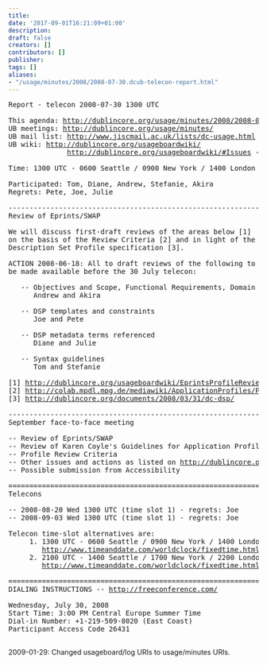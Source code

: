 ```yaml
---
title: 
date: '2017-09-01T16:21:09+01:00'
description: 
draft: false
creators: []
contributors: []
publisher: 
tags: []
aliases:
- "/usage/minutes/2008/2008-07-30.dcub-telecon-report.html"
---
```


<pre>
Report - telecon 2008-07-30 1300 UTC

This agenda: <a href="http://dublincore.org/usage/minutes/2008/2008-07-30.dcub-telecon-agenda.html">http://dublincore.org/usage/minutes/2008/2008-07-30.dcub-telecon-agenda.html</a>
UB meetings: <a href="http://dublincore.org/usage/minutes/">http://dublincore.org/usage/minutes/</a>
UB mail list: <a href="http://www.jiscmail.ac.uk/lists/dc-usage.html">http://www.jiscmail.ac.uk/lists/dc-usage.html</a>
UB wiki: <a href="http://dublincore.org/usageboardwiki/">http://dublincore.org/usageboardwiki/</a>
              <a href="http://dublincore.org/usageboardwiki/#Issues">http://dublincore.org/usageboardwiki/#Issues</a> - where long-term issues are tracked

Time: 1300 UTC - 0600 Seattle / 0900 New York / 1400 London / 1500 Berlin / 2200 Tokyo / 2300 Canberra

Participated: Tom, Diane, Andrew, Stefanie, Akira
Regrets: Pete, Joe, Julie

----------------------------------------------------------------------
Review of Eprints/SWAP 

We will discuss first-draft reviews of the areas below [1]
on the basis of the Review Criteria [2] and in light of the
Description Set Profile specification [3].

ACTION 2008-06-18: All to draft reviews of the following to
be made available before the 30 July telecon:

   -- Objectives and Scope, Functional Requirements, Domain Model
      Andrew and Akira
   
   -- DSP templates and constraints
      Joe and Pete
   
   -- DSP metadata terms referenced
      Diane and Julie
   
   -- Syntax guidelines
      Tom and Stefanie

[1] <a href="http://dublincore.org/usageboardwiki/EprintsProfileReview">http://dublincore.org/usageboardwiki/EprintsProfileReview</a>
[2] <a href="http://colab.mpdl.mpg.de/mediawiki/ApplicationProfiles/ProfileReviewCriteriaDe">http://colab.mpdl.mpg.de/mediawiki/ApplicationProfiles/ProfileReviewCriteriaDe</a>
[3] <a href="http://dublincore.org/documents/2008/03/31/dc-dsp/">http://dublincore.org/documents/2008/03/31/dc-dsp/</a>

----------------------------------------------------------------------
September face-to-face meeting

-- Review of Eprints/SWAP
-- Review of Karen Coyle's Guidelines for Application Profiles
-- Profile Review Criteria
-- Other issues and actions as listed on <a href="http://dublincore.org/usageboardwiki/">http://dublincore.org/usageboardwiki/</a>
-- Possible submission from Accessibility

======================================================================
Telecons 

-- 2008-08-20 Wed 1300 UTC (time slot 1) - regrets: Joe
-- 2008-09-03 Wed 1300 UTC (time slot 1) - regrets: Joe

Telecon time-slot alternatives are:
     1. 1300 UTC - 0600 Seattle / 0900 New York / 1400 London / 1500 Berlin / 2200 Tokyo / 2300 Canberra
        <a href="http://www.timeanddate.com/worldclock/fixedtime.html?month=07&amp;day=30&amp;year=2008&amp;hour=13&amp;min=00&amp;sec=0&amp;p1=0">http://www.timeanddate.com/worldclock/fixedtime.html?month=07&amp;day=30&amp;year=2008&amp;hour=13&amp;min=00&amp;sec=0&amp;p1=0</a>
     2. 2100 UTC - 1400 Seattle / 1700 New York / 2200 London / 2300 Berlin / 0600 Tokyo+ / 0700 Sydney+
        <a href="http://www.timeanddate.com/worldclock/fixedtime.html?month=07&amp;day=30&amp;year=2008&amp;hour=21&amp;min=00&amp;sec=0&amp;p1=0">http://www.timeanddate.com/worldclock/fixedtime.html?month=07&amp;day=30&amp;year=2008&amp;hour=21&amp;min=00&amp;sec=0&amp;p1=0</a>

======================================================================
DIALING INSTRUCTIONS -- <a href="http://freeconference.com/">http://freeconference.com/</a>

Wednesday, July 30, 2008
Start Time: 3:00 PM Central Europe Summer Time
Dial-in Number: +1-219-509-8020 (East Coast)    
Participant Access Code 26431

</pre>2009-01-29: Changed usageboard/log URIs to usage/minutes URIs.
